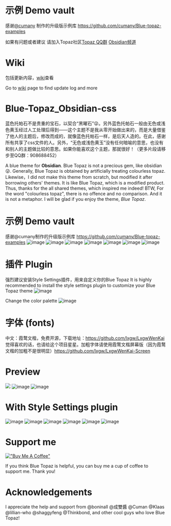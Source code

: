 # 示例 Demo vault
感谢[@cumany](https://github.com/cumany) 制作的升级版示例库 https://github.com/cumany/Blue-topaz-examples

如果有问题或者建议 请加入Topaz社区[Topaz QQ群](https://jq.qq.com/?_wv=1027&k=TWGhXs40)  [Obsidian频道](https://qun.qq.com/qqweb/qunpro/share?_wv=3&_wwv=128&inviteCode=zHpby&from=246610&biz=ka)

# Wiki
包括更新内容，[wiki](https://github.com/whyt-byte/Blue-Topaz_Obsidian-css/wiki)查看

Go to [wiki](https://github.com/whyt-byte/Blue-Topaz_Obsidian-css/wiki) page to find update log and more

# Blue-Topaz_Obsidian-css

蓝色托帕石不是贵重的宝石，以契合“黑曜石”😜。另外蓝色托帕石一般由无色或浅色黄玉经过人工处理后得到——这个主题不是我从零开始做出来的，而是大量借鉴了他人的主题后，修改而成的，就像蓝色托帕石一样，是后天人造的。在此，感谢所有共享了css文件的人。另外，“无色或浅色黄玉”没有任何暗喻的意思，也没有和别人的主题做比较的意思。如果你能喜欢这个主题，那就很好！（更多片段请移步至QQ群：908688452）

A blue theme for **Obsidian**. Blue Topaz is not a precious gem, like obsidian😜. Generally, Blue Topaz is obtained by artificially treating colourless topaz. Likewise，I did not make this theme from scratch, but modified it after borrowing others' themes. It is like Blue Topaz, which is a modified product. Thus, thanks for the all shared themes, which inspired me indeed! BTW, For the word "colourless topaz", there is no offence and no comparison. And it is not a metaphor. I will be glad if you enjoy the theme, *Blue Topaz*.

# 示例 Demo vault
感谢@cumany制作的升级版示例库 https://github.com/cumany/Blue-topaz-examples
![image](https://user-images.githubusercontent.com/72023275/148891990-5db9c00f-98bc-41c1-b1a1-a9121c1035a8.png)
![image](https://user-images.githubusercontent.com/72023275/148891998-9f4546fd-0b06-4add-8b73-692523781037.png)
![image](https://user-images.githubusercontent.com/72023275/148892015-19ee2945-36c5-406f-b61c-b905ce85471b.png)
![image](https://user-images.githubusercontent.com/72023275/148892023-c1391a98-9445-41de-97dc-bb2c6731b70c.png)
![image](https://user-images.githubusercontent.com/72023275/148892043-d10819a8-9e4a-4786-9c24-a3adff3ec1db.png)
![image](https://user-images.githubusercontent.com/72023275/148892055-a1eca6ae-dcc8-410e-8824-ca9307ad816f.png)
![image](https://user-images.githubusercontent.com/72023275/148892062-e3bbe32e-bc7f-44ee-b1ab-055cbe4c4411.png)


# 插件 Plugin
强烈建议安装Style Settings插件，用来自定义你的Blue Topaz
It is highly recommended to install the style settings plugin to customize your Blue Topaz theme
![image](https://user-images.githubusercontent.com/72023275/148892207-ffbbb363-1a43-4267-a3f9-d95ee7cc9bd9.png)

Change the color palette
![image](https://user-images.githubusercontent.com/72023275/148892424-9cdbe7a3-68e6-4dd0-91d0-6763361e5ae3.png)


# 字体 (fonts)
中文：霞鹜文楷，免费开源，下载地址：https://github.com/lxgw/LxgwWenKai 觉得喜欢的话，也请给这个项目星星。加粗字体请使用霞鹜文楷屏幕版（因为霞鹜文楷的加粗不是很明显）https://github.com/lxgw/LxgwWenKai-Screen

# Preview
![](https://github.com/whyt-byte/Blue-Topaz_Obsidian-css/blob/master/preview_Blue%20Topaz.png)
![image](https://user-images.githubusercontent.com/72023275/134809308-1bba5cf3-aa70-4581-ae21-2f6fe1da03f8.png)
![image](https://user-images.githubusercontent.com/72023275/134809312-19884827-0a3b-44eb-a4ab-027afa8fb62a.png)

# With Style Settings plugin
![image](https://user-images.githubusercontent.com/72023275/134859512-e9b9c774-f3f4-4b73-9383-ab750e6d5ba5.png)
![image](https://user-images.githubusercontent.com/72023275/134859548-c2083090-24b0-4fd9-8a89-0f3157a8b634.png)
![image](https://user-images.githubusercontent.com/72023275/134859561-dfe21d23-1a89-4e01-b236-8809a7d35e41.png)
![image](https://user-images.githubusercontent.com/72023275/134859571-4eb1580c-a7ba-4ecd-9231-8bfad162207f.png)
![image](https://user-images.githubusercontent.com/72023275/134859577-ca6bf35a-6a6a-45b1-ba0e-5aca7a4c4990.png)
![image](https://user-images.githubusercontent.com/72023275/134859584-ec868841-f237-4f8c-bea8-3e57cfecc3eb.png)

# Support me
[!["Buy Me A Coffee"](https://www.buymeacoffee.com/assets/img/custom_images/orange_img.png)](https://www.buymeacoffee.com/WhyI)

If you think Blue Topaz is helpful, you can buy me a cup of coffee to support me. Thank you!

# Acknowledgements
I appreciate the help and support from @boninall @成雙醬 @Cuman @Klaas @lillian-who @shaggyfeng @Thinkbond, and other cool guys who love Blue Topaz!

